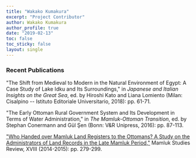 ```yaml
---
title: "Wakako Kumakura"
excerpt: "Project Contributor"
author: Wakako Kumakura
author_profile: true
date: "2019-02-13"
toc: false
toc_sticky: false
layout: single
---
```


### Recent Publications

"The Shift from Medieval to Modern in the Natural Environment of Egypt: A Case Study of Lake Idku and Its Surroundings," in *Japanese and Italian Insights on the Great Sea*, ed. by Hiroshi Kato and Liana Lomiento (Milan: Cisalpino -- Istituto Editoriale Universitario, 2018): pp. 61-71.

"The Early Ottoman Rural Government System and Its Development in Terms of Water Administration," in *The Mamluk-Ottoman Transition*, ed. by Stephan Conermann and Gül Şen (Bonn: V&R Unipress, 2016): pp. 87-113.

["Who Handed over Mamluk Land Registers to the Ottomans? A Study on the Administrators of Land Records in the Late Mamluk Period,"](https://mamluk.uchicago.edu/MSR_XVIII_2014-15_KumakuraWakako.pdf) Mamluk Studies Review, XVIII (2014-2015): pp. 279-299.
